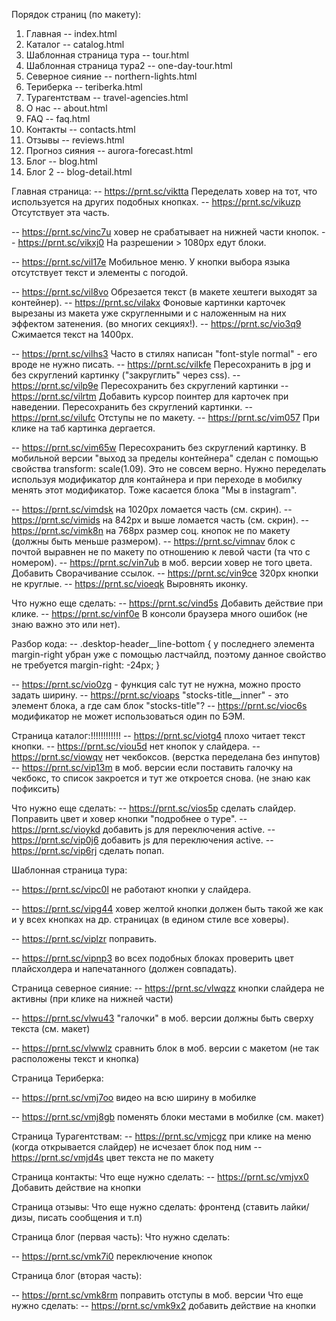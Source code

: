 Порядок страниц (по макету):
1. Главная                    -- index.html
2. Каталог                    -- catalog.html
3. Шаблонная страница тура    -- tour.html
4. Шаблонная страница тура2   -- one-day-tour.html
5. Северное сияние            -- northern-lights.html
6. Териберка                  -- teriberka.html
7. Турагентствам              -- travel-agencies.html
8. О нас                      -- about.html
9. FAQ                        -- faq.html
10. Контакты                  -- contacts.html
11. Отзывы                    -- reviews.html
12. Прогноз сияния            -- aurora-forecast.html
13. Блог                      -- blog.html
14. Блог 2                    -- blog-detail.html


Главная страница:
-- https://prnt.sc/viktta Переделать ховер на тот, что используется на других подобных кнопках.
-- https://prnt.sc/vikuzp Отсутствует эта часть.
<!-- -- https://prnt.sc/vikvwq При ховере плохо читает текст на кнопке. -->
-- https://prnt.sc/vinc7u ховер не срабатывает на нижней части кнопок.
-- https://prnt.sc/vikxj0 На разрешении > 1080px едут блоки.
<!-- -- https://prnt.sc/vikytj Слишком большой отступ до заголовка. Рядом с логотипом убрать линию (показана на скрине). -->
<!-- -- https://prnt.sc/vil09e Слишком большой отступ вниз. -->
-- https://prnt.sc/vil17e Мобильное меню. У кнопки выбора языка отсутствует текст и элементы с погодой.
<!-- -- https://prnt.sc/vil40o Маленький отступ между <p>. -->
-- https://prnt.sc/vil8vo Обрезается текст (в макете хештеги выходят за контейнер).
-- https://prnt.sc/vilakx Фоновые картинки карточек вырезаны из макета уже скругленными и с наложенным на них эффектом затенения. (во многих секциях!).
-- https://prnt.sc/vio3q9 Сжимается текст на 1400px.
<!-- -- https://prnt.sc/vilfad Маленький отступ сверху. -->
-- https://prnt.sc/vilhs3 Часто в стилях написан "font-style normal" - его вроде не нужно писать.
-- https://prnt.sc/vilkfe Пересохранить в jpg и без скруглений картинку ("закруглить" через css).
-- https://prnt.sc/vilp9e Пересохранить без скруглений картинки
-- https://prnt.sc/vilrtm Добавить курсор поинтер для карточек при наведении. Пересохранить без скруглений картинки.
-- https://prnt.sc/vilufc Отступы не по макету.
-- https://prnt.sc/vim057 При клике на таб картинка дергается.
<!-- -- https://prnt.sc/vim3cw Текст в инпут не того цвета что плайсхолдер. -->
-- https://prnt.sc/vim65w Пересохранить без скруглений картинку. В мобильной версии "выход за пределы контейнера" сделан с помощью свойства transform: scale(1.09). Это не совсем верно. Нужно переделать используя модификатор для контайнера и при переходе в мобилку менять этот модификатор. Тоже касается блока "Мы в instagram".
<!-- -- https://prnt.sc/vimc04 на 1280px номер ломается (переходит частично на другую строку). -->
-- https://prnt.sc/vimdsk на 1020px ломается часть (см. скрин).
-- https://prnt.sc/vimids на 842px и выше ломается часть (см. скрин).
-- https://prnt.sc/vimk8n на 768px размер соц. кнопок не по макету (должны быть меньше размером).
-- https://prnt.sc/vimnav блок с почтой выравнен не по макету по отношению к левой части (та что с номером).
-- https://prnt.sc/vin7ub в моб. версии ховер не того цвета. Добавить Сворачивание ссылок.
-- https://prnt.sc/vin9ce 320px кнопки не круглые. 
-- https://prnt.sc/vioeqk Выровнять иконку.

Что нужно еще сделать:
-- https://prnt.sc/vind5s Добавить действие при клике.
-- https://prnt.sc/vinf0e В консоли браузера много ошибок (не знаю важно это или нет). 

Разбор кода:
-- .desktop-header__line-bottom {  у последнего элемента margin-right убран уже с помощью ластчайлд, поэтому данное свойство не требуется
    margin-right: -24px;
}

-- https://prnt.sc/vio0zg - функция calc тут не нужна, можно просто задать ширину.
-- https://prnt.sc/vioaps "stocks-title__inner" - это элемент блока, а где сам блок "stocks-title"? 
-- https://prnt.sc/vioc6s модификатор не может использоваться один по БЭМ.


Страница каталог:!!!!!!!!!!!!
-- https://prnt.sc/viotg4 плохо читает текст кнопки.
-- https://prnt.sc/viou5d нет кнопок у слайдера.
-- https://prnt.sc/viowqv нет чекбоксов. (верстка переделана без инпутов)
-- https://prnt.sc/vip13m в моб. версии если поставить галочку на чекбокс, то список закроется и тут же откроется снова. (не знаю как пофиксить)

Что нужно еще сделать:
-- https://prnt.sc/vios5p сделать слайдер. Поправить цвет и ховер кнопки "подробнее о туре".
-- https://prnt.sc/vioykd добавить js для переключения active.
-- https://prnt.sc/vip0j6 добавить js для переключения active.
-- https://prnt.sc/vip6rj сделать попап.


Шаблонная страница тура:
<!-- -- https://prnt.sc/vip98g поправить отступ. -->
<!-- -- https://prnt.sc/vipap9 блок должен прижиматься вплотную к контайнеру. --> 
<!-- -- https://prnt.sc/vipbg4 не тот цвет. -->
-- https://prnt.sc/vipc0l не работают кнопки у слайдера.
<!-- -- https://prnt.sc/vipcup пофиксить отступы. -->
<!-- -- https://prnt.sc/viped4 на макете в десктоп версии нет этой кнопки. -->
<!-- -- https://prnt.sc/vipet9 заголовок должен быть в одну строку. -->
<!-- -- https://prnt.sc/vipfrs нет явного ховера. -->
-- https://prnt.sc/vipg44 ховер желтой кнопки должен быть такой же как и у всех кнопках на др. страницах (в едином стиле все ховеры).
<!-- -- https://prnt.sc/viphyn при ховере текст пропадает (цвет ховера такой же как и у фона). -->
<!-- -- https://prnt.sc/vipiln пофиксить отступ. -->
<!-- -- https://prnt.sc/vipj86 поправить адаптив шапки (которая появляется при прокрутке стр вниз). -->
<!-- -- https://prnt.sc/vipkwu картинки на всю ширину должны быть. -->
-- https://prnt.sc/viplzr поправить.
<!-- -- https://prnt.sc/vipn4u цвет ховера не тот. -->
-- https://prnt.sc/vipnp3 во всех подобных блоках проверить цвет плайсхолдера и напечатанного (должен совпадать).
<!-- -- https://prnt.sc/vipp1b сделать заголовок в одну строку. -->
<!-- -- https://prnt.sc/vipq5l добавить ховер. -->
<!-- -- https://prnt.sc/vipqlt добавить ховер. -->
<!-- -- https://prnt.sc/viprhq поправить отступ у кнопки "читать все". -->

Страница северное сияние:
-- https://prnt.sc/vlwqzz кнопки слайдера не активны (при клике на нижней части)
<!-- -- https://prnt.sc/vlwrvh видео не на всю ширину -->
<!-- -- https://prnt.sc/vlwsfu в макете заголовок в одну строку -->
-- https://prnt.sc/vlwu43 "галочки" в моб. версии должны быть сверху текста (см. макет)
<!-- -- https://prnt.sc/vlwvkm нет цифр (см. макет) -->
<!-- -- https://prnt.sc/vlww3y в моб. версии блок должен быть на всю ширину экрана -->
-- https://prnt.sc/vlwwlz сравнить блок в моб. версии с макетом (не так расположены текст и кнопка)
<!-- -- https://prnt.sc/vlwxdn в моб. версии нет этих кнопок -->
<!-- -- https://prnt.sc/vlwylx большой отступ в моб. версии -->
<!-- -- https://prnt.sc/vlwzhy большой отступ в моб. версии -->
<!-- -- https://prnt.sc/vlx09h в моб. версии глючит кнопка (пропадает иконка) -->
<!-- -- https://prnt.sc/vlx50r в моб. версии сравнить отступы с макетом -->
<!-- -- https://prnt.sc/vlx5j3 в моб. версии сравнить отступы с макетом -->

Страница Териберка:
<!-- -- https://prnt.sc/vlxbum поправить слайдер в шапке -->
<!-- -- https://prnt.sc/vlxcdz "затенить" картинку в шапке -->
-- https://prnt.sc/vmj7oo видео на всю ширину в мобилке
<!-- -- https://prnt.sc/vmj82v на всю ширину в мобилке -->
-- https://prnt.sc/vmj8gb поменять блоки местами в мобилке (см. макет)
<!-- -- https://prnt.sc/vmj9pd добавить маску для номера -->
<!-- -- https://prnt.sc/vmja9p в мобилке другая картинка у блока -->
<!-- -- https://prnt.sc/vmjai5 в мобилке другая картинка у блока -->
<!-- -- https://prnt.sc/vmjasq большой отступ в моб. версии -->
<!-- -- https://prnt.sc/vmjb1j в моб. версии пропадает иконка -->

Страница Турагентствам:
-- https://prnt.sc/vmjcgz при клике на меню (когда открывается слайдер) не исчезает блок под ним
-- https://prnt.sc/vmjd4s цвет текста не по макету
<!-- -- https://prnt.sc/vmjdkt не то фоновое изображение -->
<!-- -- https://prnt.sc/vmje1a мобилка, не те отступы -->
<!-- -- https://prnt.sc/vmjej1 добавить затенение на картинки. Не работают кнопки слайдера. сделать моб. версию -->
<!-- -- https://prnt.sc/vmjfnm добавить вниз бакграунд-цвет как на макете -->
<!-- -- https://prnt.sc/vmjg6c все блоки одного размера должны быть -->
<!-- -- https://prnt.sc/vmjgr5 поправить белые спрайты (см. макет) -->
<!-- -- https://prnt.sc/vmjhd4 не работают кнопки слайдера. Сделать адаптив -->
<!-- -- https://prnt.sc/vmji0k починить блок (взять код у рабочего варианта с др. страницы) -->
<!-- -- https://prnt.sc/vmjilj сделать слайдер. затенить картинку. в моб. версии поправить паддинги -->
<!-- -- https://prnt.sc/vmjjc0 поправить отступы. -->
<!-- -- https://prnt.sc/vmjjuc отключить в мобилке -->
<!-- -- https://prnt.sc/vmjm3e затенить картинку.  -->
<!-- -- https://prnt.sc/vmjmg1 в моб. версии поправить цвет текста (у ссылок). форма на всю ширину (сделать модификатор контайнера и у него поправить .container). в моб. другая картинка у блока. -->
<!-- -- https://prnt.sc/vmjnvd в моб. версии проверить порядок картинок. Поменять ховер у кнопки на тот, что используется на сайте -->


Страница контакты:
Что еще нужно сделать:
-- https://prnt.sc/vmjvx0 Добавить действие на кнопки

Страница отзывы:
Что еще нужно сделать:
фронтенд (ставить лайки/дизы, писать сообщения и т.п)

Страница блог (первая часть):
Что нужно сделать:
<!-- -- https://prnt.sc/vmk772 блок категории в моб. версии (см. макет) -->
-- https://prnt.sc/vmk7i0 переключение кнопок

Страница блог (вторая часть):
<!-- -- https://prnt.sc/vmk85f поправить отступы -->
-- https://prnt.sc/vmk8rm поправить отступы в моб. версии
Что еще нужно сделать:
-- https://prnt.sc/vmk9x2 добавить действие на кнопки
